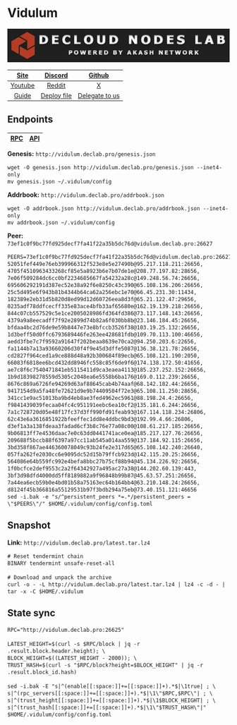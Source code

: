 # Vidulum

![](/assets/banner.png)

|[Site](https://vidulum.app/)|[Discord](https://discord.gg/hne7Ccq)|[Github](https://github.com/vidulum)|
|:--:|:--:|:--:|
|[Youtube](https://www.youtube.com/channel/UCNd92ZViZweu6zz5ydt_wrQ)|[Reddit](https://www.reddit.com/r/VidulumOfficial/)|[X](https://twitter.com/VidulumApp)|
|[Guide](https://services.declab.pro/guides)|[Deploy file](https://gitopia.com/DecloudNodesLab/cosmos-universe/tree/master/projects/Vidulum/vidulum_deploy.yml)|[Delegate to us](https://restake.app/vidulum/vdlvaloper1nuphu4p06dlgx2se0w58z5c7yv00r5gle0h5gs)|


## Endpoints

|[**RPC**](http://vidulum.declab.pro:26625)|[**API**](http://vidulum.declab.pro:1315)|
|:--:|:--:|

**Genesis:** ```http://vidulum.declab.pro/genesis.json```

```
wget -O genesis.json http://vidulum.declab.pro/genesis.json --inet4-only
mv genesis.json ~/.vidulum/config
```

**Addrbook:** ```http://vidulum.declab.pro/addrbook.json```

```
wget -O addrbook.json http://vidulum.declab.pro/addrbook.json --inet4-only
mv addrbook.json ~/.vidulum/config
```

**Peer:** ```73ef1c0f9bc77fd925decf7fa41f22a35b5dc76d@vidulum.declab.pro:26627```

```
PEERS=73ef1c0f9bc77fd925decf7fa41f22a35b5dc76d@vidulum.declab.pro:26627,8ec095406fe54cb951b537efc62e01d462af97f6@37.187.149.93:26706, 52051fef449e76eb399966312f523e8e5e27490b@95.217.118.211:26656, 4705f4510963433268cf85e5a8923b6e7b07de1e@208.77.197.82:28656, 7e06f509284dc6cc0bf2234685667fa54232a28c@149.248.56.74:26656, 695606292191d387ec52e38a92f6e8250c43c390@65.108.136.206:26656, 25c5d495e6f943b81b4344b64ca62a256ebc1e70@66.45.231.30:11434, 182389e2eb31d5b820d8ed99d12d60726eea8d3f@65.21.122.47:29656, 0235adf78ddfcecff335e83ace4bfb33af65680e@162.19.139.218:26656, 844c07cb557529c5e1ce2005028986fd364fd386@73.117.148.143:26656, 4379a9a8eecadff7f92e2899d74b82a6f030bb8b@23.146.184.45:26656, bfdaa4bc2d76de9e59b8447e73e8bfccb3526f38@103.19.25.132:26656, 1d3beff50d0ffc6793689446fe263ee428681fdb@109.70.113.100:46656, aedd3fbe7c7f9592a91647f202beaa8639e70ca2@94.250.203.6:22656, fa1144b7a13a93660206d30f4f9e45d3dffe5087@136.38.121.78:26656, cd2827f964ced1a9ce888d48a92b300684f89ecb@65.108.121.190:2050, 66083f6818ee6bcd432dd8946fc558c85f6de9f6@174.138.172.50:41656, ae7c8f6c7540471841eb5115411d9ca3eaea4113@185.237.252.152:26656, 1b9d18398278559d5305c2048ea6e5558b6ba176@169.0.112.239:26656, 8676c869a6726fe94269d63af88645cab4b74aaf@68.142.182.44:26656, 9417154d9a5fa48fe72621d9e9b74409504f72e3@65.108.11.250:28656, 341cc1e9ac51013ba9bd4eb8ae3fed4962ec5961@88.198.24.4:26656, f9841439039fecaa04fc4c951191eebc6ea10cf2@135.181.6.244:26656, 7a1c728720d05e48f17fc37d3ff990fd91feab93@167.114.118.234:26806, 62c43e6a3616851922bfeeffec1dd8e4ddbc9bd3@192.99.4.66:26806, d3ef1a3a138fdeaa3fadad6cf3b8c76e77a08c00@108.61.217.185:26656, 9b06813ff7e4536daac7e0c63dd0441741ace0ea@185.217.127.76:26656, 209688f5bccb88f6397a97cc11ab545a014aa559@137.184.92.115:26656, 3bd358f867ae446360078049c93b24fe2e317d65@65.108.142.240:26640, 057fa262fe2030cc6e9095dc52d15b79ffcb923d@142.115.20.25:26656, 564086e64b559fc992e4befa8bbc27b75cf88b94@45.134.226.92:26656, 1f0bcfce2def9553c2a2f64342927a495ac27a38@144.202.60.139:443, 3bf3d98dfd4000dd5ff8189882a9f96848b99b87@45.63.57.251:26656, 7a44ea6ecb59b0e4bd01b58a75163ec64b164bb4@63.210.148.24:26656, d8124f45b366816a55129531b97f3bdb294a75eb@73.40.151.121:46656
sed -i.bak -e "s/^persistent_peers *=.*/persistent_peers = \"$PEERS\"/" $HOME/.vidulum/config/config.toml
```

## Snapshot 

**Link:** ```http://vidulum.declab.pro/latest.tar.lz4```

```
# Reset tendermint chain
BINARY tendermint unsafe-reset-all

# Download and unpack the archive
curl -o - -L http://vidulum.declab.pro/latest.tar.lz4 | lz4 -c -d - | tar -x -C $HOME/.vidulum
```

## State sync

```
RPC="http://vidulum.declab.pro:26625"

LATEST_HEIGHT=$(curl -s $RPC/block | jq -r .result.block.header.height); \
BLOCK_HEIGHT=$((LATEST_HEIGHT - 2000)); \
TRUST_HASH=$(curl -s "$RPC/block?height=$BLOCK_HEIGHT" | jq -r .result.block_id.hash)

sed -i.bak -E "s|^(enable[[:space:]]+=[[:space:]]+).*$|\1true| ; \
s|^(rpc_servers[[:space:]]+=[[:space:]]+).*$|\1\"$RPC,$RPC\"| ; \
s|^(trust_height[[:space:]]+=[[:space:]]+).*$|\1$BLOCK_HEIGHT| ; \
s|^(trust_hash[[:space:]]+=[[:space:]]+).*$|\1\"$TRUST_HASH\"|" $HOME/.vidulum/config/config.toml
```
